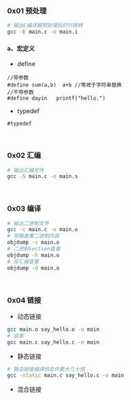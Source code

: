 ### 0x01 预处理

```sh
# 输出C编译器预处理后的行跳转
gcc -E main.c -o main.i
```

#### a、宏定义

- define

```c_cpp
//带参数
#define sum(a,b)  a+b //等效于字符串替换
//不带参数
#define dayin   printf("hello.")
```

- typedef

```c_cpp
#typedef 
```

<br/>

### 0x02 汇编

```sh
# 输出汇编文件
gcc -S main.c -o main.s
```

<br/>

### 0x03 编译

```sh
# 输出二进制文件
gcc -c main.c -o main.o
# 简略查看二进制内容
objdump -s main.o 
# 二进制section查看
objdump -h main.o
# 反汇编查看
objdump -d main.o
```

<br/>

### 0x04 链接

- 动态链接

```sh
gcc main.o say_hello.o -o main
# 或者
gcc main.c say_hello.c -o main
```

- 静态链接

```sh
# 静态链接编译的文件要大几十倍
gcc -static main.c say_hello.c -o main
```

- 混合链接